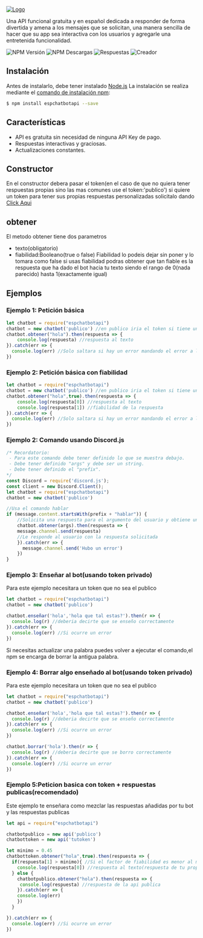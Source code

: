 [![Logo](https://i.imgur.com/r74nCr1.png)](https://www.npmjs.com/package/espchatbotapi/)

Una API funcional gratuita y en español dedicada a responder de forma divertida y amena a los mensajes que se solicitan, una manera sencilla de hacer que su app sea interactiva con los usuarios y agregarle una entretenida funcionalidad.

  ![NPM Versión](https://raster.shields.io/badge/Versión-1.3.9-brightgreen)
  ![NPM Descargas](https://raster.shields.io/badge/Descargas-86-blue)
  ![Respuestas](https://raster.shields.io/badge/Respuestas-2083-yellow)
  ![Creador](https://raster.shields.io/static/v1?label=Creador&message=Seyron#5532&color=RED?style=flat&logo=appveyor)

## Instalación
Antes de instalarlo, debe tener instalado [Node.js](https://nodejs.org/en/download/)
La instalación se realiza mediante el [comando de instalación npm](https://docs.npmjs.com/getting-started/installing-npm-packages-locally):

```bash
$ npm install espchatbotapi --save
```


## Características
* API es gratuita sin necesidad de ninguna API Key de pago.
* Respuestas interactivas y graciosas.
* Actualizaciones constantes.

## Constructor
En el constructor debera pasar el token(en el caso de que no quiera tener respuestas propias sino las mas comunes use el token:'publico') si quiere un token para tener sus propias respuestas personalizadas solicitalo dando [Click Aqui](https://discord.gg/bGNgRKgWyG)

## obtener
El metodo obtener tiene dos parametros
* texto(obligatorio)
* fiabilidad:Booleano(true o false)
Fiabilidad lo podeis dejar sin poner y lo tomara como false
si usas fiabilidad podras obtener que tan fiable es la respuesta que ha dado el bot hacia tu texto siendo el rango de 0(nada parecido) hasta 1(exactamente igual)

## Ejemplos

### Ejemplo 1: Petición básica
```js
let chatbot = require("espchatbotapi")
chatbot = new chatbot('publico') //en publico iria el token si tiene uno propio
chatbot.obtener("hola").then(respuesta => {
    console.log(respuesta) //respuesta al texto
}).catch(err => {
  console.log(err) //Solo saltara si hay un error mandando el error a la consola
})
```
### Ejemplo 2: Petición básica con fiabilidad
```js
let chatbot = require("espchatbotapi")
chatbot = new chatbot('publico') //en publico iria el token si tiene uno propio
chatbot.obtener("hola",true).then(respuesta => {
    console.log(respuesta[0]) //respuesta al texto
    console.log(respuesta[1]) //fiabilidad de la respuesta
}).catch(err => {
  console.log(err) //Solo saltara si hay un error mandando el error a la consola
})
```

### Ejemplo 2: Comando usando Discord.js
```js
/* Recordatorio:
 - Para este comando debe tener definido lo que se muestra debajo.
 - Debe tener definido "args" y debe ser un string.
 - Debe tener definido el "prefix".
*/
const Discord = require('discord.js');
const client = new Discord.Client();
let chatbot = require("espchatbotapi")
chatbot = new chatbot('publico')

//Usa el comando hablar
if (message.content.startsWith(prefix + "hablar")) {
	//Solicita una respuesta para el argumento del usuario y obtiene una respuesta de la API
    chatbot.obtener(args).then(respuesta => {
    message.channel.send(respuesta)
    //Le responde al usuario con la respuesta solicitada
    }).catch(err => {
      message.channel.send('Hubo un error')
    })
}
```

### Ejemplo 3: Enseñar al bot(usando token privado)
Para este ejemplo necesitara un token que no sea el publico
```js
let chatbot = require("espchatbotapi")
chatbot = new chatbot('publico')

chatbot.enseñar('hola','hola que tal estas?').then(r => {
  console.log(r) //deberia decirte que se enseño correctamente
}).catch(err => {
  console.log(err) //Si ocurre un error
})
```
Si necesitas actualizar una palabra puedes volver a ejecutar el comando,el npm se encarga de borrar la antigua palabra.
### Ejemplo 4: Borrar algo enseñado al bot(usando token privado)
Para este ejemplo necesitara un token que no sea el publico
```js
let chatbot = require("espchatbotapi")
chatbot = new chatbot('publico')

chatbot.enseñar('hola','hola que tal estas?').then(r => {
  console.log(r) //deberia decirte que se enseño correctamente
}).catch(err => {
  console.log(err) //Si ocurre un error
})

chatbot.borrar('hola').then(r => {
  console.log(r) //deberia decirte que se borro correctamente
}).catch(err => {
  console.log(err) //Si ocurre un error
})
```

### Ejemplo 5:Peticion basica con token + respuestas publicas(recomendado)
Este ejemplo te enseñara como mezclar las respuestas añadidas por tu bot y las respuestas publicas
```js
let api = require("espchatbotapi")

chatbotpublico = new api('publico')
chatbottoken = new api('tutoken')

let minimo = 0.45
chatbottoken.obtener("hola",true).then(respuesta => {
  if(respuesta[1] > minimo){ //Si el factor de fiabilidad es menor al minimo definido previamente usara la respuesta de la api publica
    console.log(respuesta[0]) //respuesta al texto(respuesta de tu propio bot)
  } else {
    chatbotpublico.obtener("hola").then(respuesta => {
     console.log(respuesta) //respuesta de la api publica
    }).catch(err => {
    console.log(err)
    })
  }

}).catch(err => {
  console.log(err) //Si ocurre un error
})

```